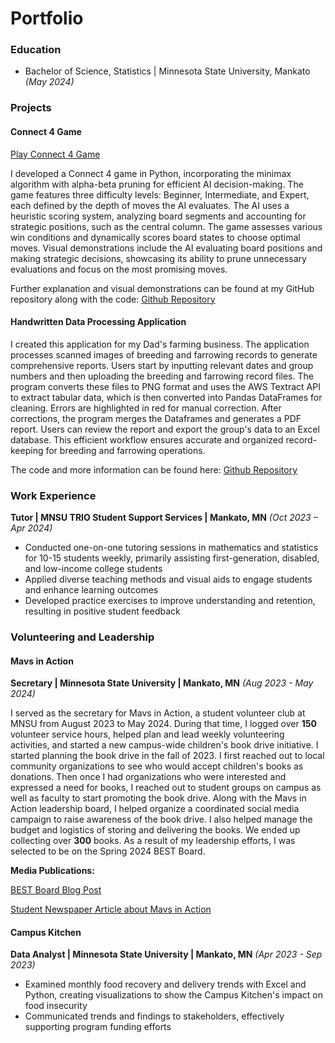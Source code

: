 # Portfolio

### Education
- Bachelor of Science, Statistics | Minnesota State University, Mankato _(May 2024)_
  
### Projects
#### Connect 4 Game
[Play Connect 4 Game](https://jakeh766.github.io/portfolio/assets/Connect4/build/web/index.html)

I developed a Connect 4 game in Python, incorporating the minimax algorithm with alpha-beta pruning for efficient AI decision-making. The game features three difficulty levels: Beginner, Intermediate, and Expert, each defined by the depth of moves the AI evaluates. The AI uses a heuristic scoring system, analyzing board segments and accounting for strategic positions, such as the central column. The game assesses various win conditions and dynamically scores board states to choose optimal moves. Visual demonstrations include the AI evaluating board positions and making strategic decisions, showcasing its ability to prune unnecessary evaluations and focus on the most promising moves.

Further explanation and visual demonstrations can be found at my GitHub repository along with the code: [Github Repository](https://github.com/Jakeh766/Connect4)

#### Handwritten Data Processing Application

I created this application for my Dad's farming business. The application processes scanned images of breeding and farrowing records to generate comprehensive reports. Users start by inputting relevant dates and group numbers and then uploading the breeding and farrowing record files. The program converts these files to PNG format and uses the AWS Textract API to extract tabular data, which is then converted into Pandas DataFrames for cleaning. Errors are highlighted in red for manual correction. After corrections, the program merges the Dataframes and generates a PDF report. Users can review the report and export the group's data to an Excel database. This efficient workflow ensures accurate and organized record-keeping for breeding and farrowing operations.

The code and more information can be found here: [Github Repository](https://github.com/Jakeh766/pigmaker-program)

### Work Experience
**Tutor | MNSU TRIO Student Support Services | Mankato, MN** _(Oct 2023 – Apr 2024)_
- Conducted one-on-one tutoring sessions in mathematics and statistics for 10-15 students weekly, primarily
assisting first-generation, disabled, and low-income college students
- Applied diverse teaching methods and visual aids to engage students and enhance learning outcomes
- Developed practice exercises to improve understanding and retention, resulting in positive student feedback

### Volunteering and Leadership

#### Mavs in Action 
**Secretary | Minnesota State University | Mankato, MN** _(Aug 2023 - May 2024)_
       
I served as the secretary for Mavs in Action, a student volunteer club at MNSU from August 2023 to May 2024. During that time, I logged over **150** volunteer service hours, helped plan and lead weekly volunteering activities, and started a new campus-wide children's book drive initiative. I started planning the book drive in the fall of 2023. I first reached out to local community organizations to see who would accept children's books as donations. Then once I had organizations who were interested and expressed a need for books, I reached out to student groups on campus as well as faculty to start promoting the book drive. Along with the Mavs in Action leadership board, I helped organize a coordinated social media campaign to raise awareness of the book drive. I also helped manage the budget and logistics of storing and delivering the books. We ended up collecting over **300** books. As a result of my leadership efforts, I was selected to be on the Spring 2024 BEST Board.

**Media Publications:**

[BEST Board Blog Post](https://blog.mnsu.edu/csu/best-board-s24-jake-hauser-leads-march-book-drive-as-a-new-maverick-tradition/)

[Student Newspaper Article about Mavs in Action](https://www.msureporter.com/2022/10/18/mavs-in-action-connects-with-mankato-community/)

#### Campus Kitchen 
**Data Analyst | Minnesota State University | Mankato, MN** _(Apr 2023 - Sep 2023)_                                                                                                                
- Examined monthly food recovery and delivery trends with Excel and Python, creating visualizations to show the Campus Kitchen's impact on food insecurity
- Communicated trends and findings to stakeholders, effectively supporting program funding efforts


